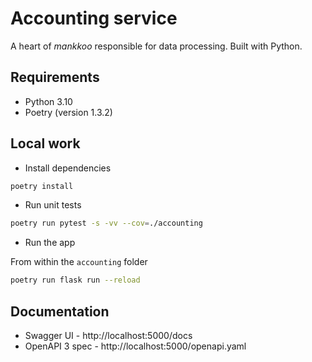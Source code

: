 # Accounting service

A heart of *mankkoo* responsible for data processing. Built with Python. 

## Requirements

* Python 3.10
* Poetry (version 1.3.2)

## Local work

* Install dependencies 

```bash
poetry install
```

* Run unit tests

```bash
poetry run pytest -s -vv --cov=./accounting
```

* Run the app

From within the `accounting` folder

```bash
poetry run flask run --reload
```

## Documentation

* Swagger UI - http://localhost:5000/docs
* OpenAPI 3 spec - http://localhost:5000/openapi.yaml



